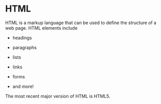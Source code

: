 # HTML

HTML is a markup language that can be used to define the structure of a web page. HTML elements include

* headings
* paragraphs
* lists
* links
* forms
* and more!

The most recent major version of HTML is HTML5.